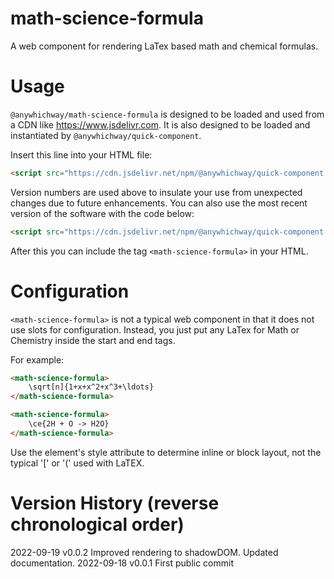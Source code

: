 # math-science-formula
A web component for rendering LaTex based math and chemical formulas.

# Usage

`@anywhichway/math-science-formula` is designed to be loaded and used from a CDN like https://www.jsdelivr.com. It is also designed
to be loaded and instantiated by `@anywhichway/quick-component`.

Insert this line into your HTML file:

```html
<script src="https://cdn.jsdelivr.net/npm/@anywhichway/quick-component.js" component="https://cdn.jsdelivr.net/npm/@anywhichway/math-science-formula@0.0.2"></script>
```

Version numbers are used above to insulate your use from unexpected changes due to future enhancements. You can also use
the most recent version of the software with the code below:

```html
<script src="https://cdn.jsdelivr.net/npm/@anywhichway/quick-component.js" component="https://cdn.jsdelivr.net/npm/@anywhichway/math-science-formula"></script>
```

After this you can include the tag `<math-science-formula>` in your HTML.

# Configuration

`<math-science-formula>` is not a typical web component in that it does not use slots for configuration. Instead, you just put
any LaTex for Math or Chemistry inside the start and end tags.

For example:

```html
<math-science-formula>
    \sqrt[n]{1+x+x^2+x^3+\ldots}
</math-science-formula>
```

```html
<math-science-formula>
    \ce{2H + O -> H2O}
</math-science-formula>
```

Use the element's style attribute to determine inline or block layout, not the typical '[' or '(' used with LaTEX.

# Version History (reverse chronological order)

2022-09-19 v0.0.2 Improved rendering to shadowDOM. Updated documentation.
2022-09-18 v0.0.1 First public commit

